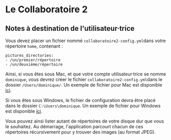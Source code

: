 # Le Collaboratoire 2

## Notes à destination de l'utilisateur·trice

Vous devez placer un fichier nommé ```collaboratoire2-config.yml```dans votre répertoire ```home```, contenant :

	pictures_directories:
  	- /un/premier/répertoire
  	- /un/deuxième/répertoire

Ainsi, si vous êtes sous Mac, et que votre compte utilisateur·trice se nomme ```dominique```, vous devrez créer le fichier ```collaboratoire2-config.yml```dans le dossier ```/Users/dominique/```. Un exemple de fichier pour Mac est disponible [ici](https://github.com/Amleth/collaboratoire2/users/mac/collaboratoire2-config.yml).

Si vous êtes sous Windows, le fichier de configuration devra être placé dans le dossier ```C:\Users\dominique```. Un exemple de fichier pour Windows est disponible [ici](https://github.com/Amleth/collaboratoire2/users/win/collaboratoire2-config.yml).

Vous pouvez ainsi lister autant de répertoires de votre disque dur que vous le souhaitez. Au démarrage, l'application parcourt chacun de ces répertoires récursivement pour y trouver des images (au format JPEG).